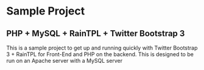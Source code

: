 Sample Project
==============
PHP + MySQL + RainTPL + Twitter Bootstrap 3
-------------------------------------------

This is a sample project to get up and running quickly with
Twitter Bootstrap 3 + RainTPL for Front-End and PHP on the backend.
This is designed to be run on an Apache server with a MySQL server
